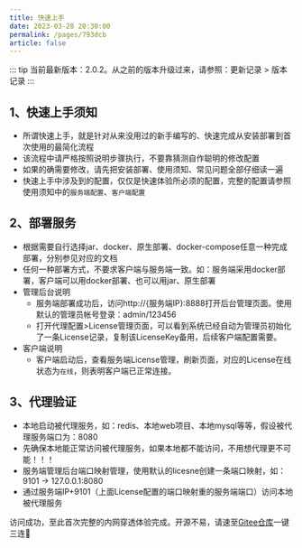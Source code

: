 ```yaml
---
title: 快速上手
date: 2023-03-28 20:30:00
permalink: /pages/793dcb
article: false
---
```


::: tip
当前最新版本：2.0.2。从之前的版本升级过来，请参照：更新记录 > 版本记录
:::

## 1、快速上手须知
- 所谓快速上手，就是针对从来没用过的新手编写的、快速完成从安装部署到首次使用的最简化流程
- 该流程中请严格按照说明步骤执行，不要靠猜测自作聪明的修改配置
- 如果的确需要修改，请先把安装部署、使用须知、常见问题全部仔细读一遍
- 快速上手中涉及到的配置，仅仅是快速体验所必须的配置，完整的配置请参照使用须知中的`服务端配置`、`客户端配置`

## 2、部署服务
- 根据需要自行选择jar、docker、原生部署、docker-compose任意一种完成部署，分别参见对应的文档
- 任何一种部署方式，不要求客户端与服务端一致。如：服务端采用docker部署，客户端可以用docker部署、也可以用jar、原生部署
- 管理后台说明
  - 服务端部署成功后，访问http://{服务端IP}:8888打开后台管理页面。使用默认的管理员帐号登录：admin/123456
  - 打开代理配置>License管理页面，可以看到系统已经自动为管理员初始化了一条License记录，复制该LicenseKey备用，后续客户端配置需要。
- 客户端说明
  - 客户端启动后，查看服务端License管理，刷新页面，对应的License在线状态为`在线`，则表明客户端已正常连接。

## 3、代理验证
- 本地启动被代理服务，如：redis、本地web项目、本地mysql等等，假设被代理服务端口为：8080
- 先确保本地能正常访问被代理服务，如果本地都不能访问，不用想代理更不可能！！！
- 服务端管理后台端口映射管理，使用默认的licesne创建一条端口映射，如：9101 -> 127.0.0.1:8080
- 通过服务端IP+9101（上面License配置的端口映射重的服务端端口）访问本地被代理服务

访问成功，至此首次完整的内网穿透体验完成。开源不易，请速至[Gitee仓库](https://gitee.com/dromara/neutrino-proxy)一键三连🤝
